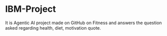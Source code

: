 # IBM-Project
It is Agentic AI project made on GitHub on Fitness and answers the question asked regarding health, diet, motivation quote.
